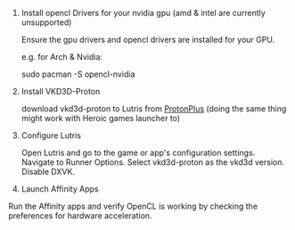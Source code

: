 1. Install opencl Drivers for your nvidia gpu (amd & intel are currently unsupported)

    Ensure the gpu drivers and opencl drivers are installed for your GPU.
   
    e.g. for Arch & Nvidia:
   
    sudo pacman -S opencl-nvidia

3. Install VKD3D-Proton

    download vkd3d-proton to Lutris from [ProtonPlus](https://github.com/Vysp3r/ProtonPlus)
    (doing the same thing might work with Heroic games launcher to)

4. Configure Lutris

    Open Lutris and go to the game or app's configuration settings.
    Navigate to Runner Options.
    Select vkd3d-proton as the vkd3d version.
    Disable DXVK.

5. Launch Affinity Apps

Run the Affinity apps and verify OpenCL is working by checking the preferences for hardware acceleration.

